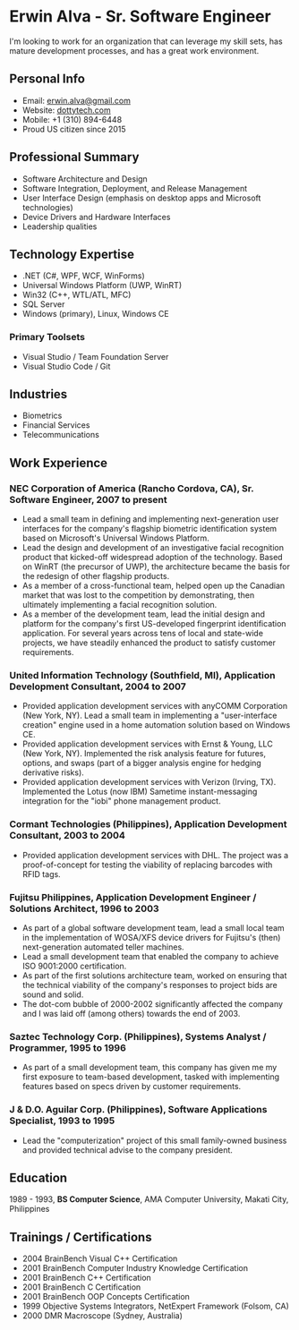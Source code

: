 # Erwin Alva - Sr. Software Engineer
I'm looking to work for an organization that can leverage my skill sets, has mature development processes, and has a great work environment.

## Personal Info
* Email: [erwin.alva@gmail.com](mailto:erwin.alva@gmail.com)
* Website: [dottytech.com](http://dottytech.com)
* Mobile: +1 (310) 894-6448
* Proud US citizen since 2015

## Professional Summary
* Software Architecture and Design
* Software Integration, Deployment, and Release Management
* User Interface Design (emphasis on desktop apps and Microsoft technologies)
* Device Drivers and Hardware Interfaces
* Leadership qualities

## Technology Expertise
* .NET (C#, WPF, WCF, WinForms)
* Universal Windows Platform (UWP, WinRT)
* Win32 (C++, WTL/ATL, MFC)
* SQL Server
* Windows (primary), Linux, Windows CE

### Primary Toolsets
* Visual Studio / Team Foundation Server
* Visual Studio Code / Git

## Industries
* Biometrics
* Financial Services
* Telecommunications

## Work Experience

### NEC Corporation of America (Rancho Cordova, CA), Sr. Software Engineer, 2007 to present
* Lead a small team in defining and implementing next-generation user interfaces for the
company's flagship biometric identification system based on Microsoft's Universal Windows Platform.
* Lead the design and development of an investigative facial recognition product that kicked-off
widespread adoption of the technology.  Based on WinRT (the precursor of UWP), the architecture
became the basis for the redesign of other flagship products.
* As a member of a cross-functional team, helped open up the Canadian market that was lost to the
competition by demonstrating, then ultimately implementing a facial recognition solution.
* As a member of the development team, lead the initial design and platform for the company's
first US-developed fingerprint identification application.  For several years across tens of
local and state-wide projects, we have steadily enhanced the product to satisfy customer
requirements.

### United Information Technology (Southfield, MI), Application Development Consultant, 2004 to 2007
* Provided application development services with anyCOMM Corporation (New York, NY).  Lead a small
team in implementing a "user-interface creation" engine used in a home automation solution based on
Windows CE.
* Provided application development services with Ernst & Young, LLC (New York, NY).  Implemented the
risk analysis feature for futures, options, and swaps (part of a bigger analysis engine for
hedging derivative risks).
* Provided application development services with Verizon (Irving, TX).  Implemented the Lotus (now
IBM) Sametime instant-messaging integration for the "iobi" phone management product.

### Cormant Technologies (Philippines), Application Development Consultant, 2003 to 2004
* Provided application development services with DHL.  The project was a proof-of-concept for
testing the viability of replacing barcodes with RFID tags.

### Fujitsu Philippines, Application Development Engineer / Solutions Architect, 1996 to 2003
* As part of a global software development team, lead a small local team in the implementation of
WOSA/XFS device drivers for Fujitsu's (then) next-generation automated teller machines.
* Lead a small development team that enabled the company to achieve ISO 9001:2000 certification.
* As part of the first solutions architecture team, worked on ensuring that the technical viability
of the company's responses to project bids are sound and solid.
* The dot-com bubble of 2000-2002 significantly affected the company and I was laid off (among
others) towards the end of 2003.

### Saztec Technology Corp. (Philippines), Systems Analyst / Programmer, 1995 to 1996
* As part of a small development team, this company has given me my first exposure to team-based
development, tasked with implementing features based on specs driven by customer requirements.

### J & D.O. Aguilar Corp. (Philippines), Software Applications Specialist, 1993 to 1995
* Lead the "computerization" project of this small family-owned business and provided
technical advise to the company president.

## Education
1989 - 1993, **BS Computer Science**, AMA Computer University, Makati City, Philippines

## Trainings / Certifications
* 2004 BrainBench Visual C++ Certification
* 2001 BrainBench Computer Industry Knowledge Certification
* 2001 BrainBench C++ Certification
* 2001 BrainBench C Certification
* 2001 BrainBench OOP Concepts Certification
* 1999 Objective Systems Integrators, NetExpert Framework (Folsom, CA)
* 2000 DMR Macroscope (Sydney, Australia)
